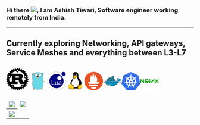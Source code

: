 ### Hi there <img src="https://raw.githubusercontent.com/MartinHeinz/MartinHeinz/master/wave.gif" width="10px" />, I am Ashish Tiwari, Software engineer working remotely from India.
---
Currently exploring Networking, API gateways, Service Meshes and everything between L3-L7
---

<img src="https://github.com/devicons/devicon/blob/master/icons/rust/rust-plain.svg" alt="Rust" width="60" height="60" /><img src="https://github.com/devicons/devicon/blob/master/icons/go/go-original.svg" alt="Golang" width="50" height="50" /><img src="https://github.com/devicons/devicon/blob/master/icons/lua/lua-original.svg" alt="Lua" width="50" height="50" /><img src="https://github.com/devicons/devicon/blob/master/icons/linux/linux-original.svg" alt="Linux" width="50" height="50" /><img src="https://github.com/devicons/devicon/blob/master/icons/prometheus/prometheus-original.svg" alt="Prom" width="50" height="50" /><img src="https://github.com/devicons/devicon/blob/master/icons/docker/docker-original.svg" alt="Docker" width="50" height="50" /><img src="https://github.com/devicons/devicon/blob/master/icons/kubernetes/kubernetes-plain.svg" alt="K8" width="50" height="50" /><img src="https://github.com/devicons/devicon/blob/master/icons/nginx/nginx-original.svg" alt="Nginx" width="50" height="50" />
---

<table>
  <tr>
    <th>
      <img src="https://github-readme-stats.vercel.app/api/top-langs/?username=Revolyssup&theme=radical&hide=QML,CSS" align="center" />
    </th>
    <th>
      <img src="https://github-readme-stats.vercel.app/api?username=Revolyssup&show_icons=true&theme=radical&count_private=true&border_radius=8&custom_title=My+Github+Stats" align="center" />
    </th>
  </tr>
  <th>
   <img src="https://github-readme-streak-stats.herokuapp.com/?user=Revolyssup&hide_border=true&theme=blueberry" align="center" />
  </th>
</table>
